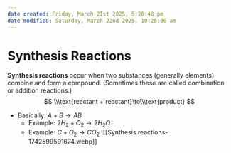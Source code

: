 ```yaml
---
date created: Friday, March 21st 2025, 5:20:48 pm
date modified: Saturday, March 22nd 2025, 10:26:36 am
---
```


# Synthesis Reactions
**Synthesis reactions** occur when two substances (generally elements) combine and form a compound. (Sometimes these are
called combination or addition reactions.)
$$
\\\text{reactant + reactant}\to\\\text{product}
$$
- Basically: $A+B\to AB$
	- Example: $2H_{2}+O_{2}\to2H_{2}O$
	- Example: $C+O_{2}\to CO_{2}$
![[Synthesis reactions-1742599591674.webp]]